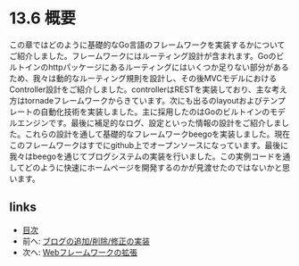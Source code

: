 # 13.6 概要
この章ではどのように基礎的なGo言語のフレームワークを実装するかについてご紹介しました。フレームワークにはルーティング設計が含まれます。Goのビルトインのhttpパッケージにあるルーティングにはいくつか足りない部分があるため、我々は動的なルーティング規則を設計し、その後MVCモデルにおけるController設計をご紹介しました。controllerはRESTを実装しており、主な考え方はtornadeフレームワークからきています。次にも出るのlayoutおよびテンプレートの自動化技術を実装しました。主に採用したのはGoのビルトインのモデルエンジンです。最後に補足的なログ、設定といった情報の設計をご紹介しました。これらの設計を通して基礎的なフレームワークbeegoを実装しました。現在このフレームワークはすでにgithub上でオープンソースになっています。最後に我々はbeegoを通じてブログシステムの実装を行いました。この実例コードを通してどのように快速にホームページを開発するのかが見渡せたのではないかと思います。

## links
   * [目次](<preface.md>)
   * 前へ: [ブログの追加/削除/修正の実装](<13.5.md>)
   * 次へ: [Webフレームワークの拡張](<14.0.md>)
